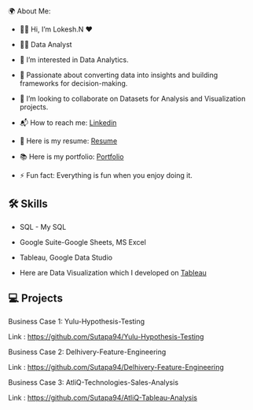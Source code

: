 🌍 About Me:

- ✌🏾 Hi, I’m Lokesh.N ❤️
  
- 👩‍💻 Data Analyst

- 👀 I’m interested in Data Analytics.
  
- 🎯 Passionate about converting data into insights and building frameworks for decision-making.
  
- 📑 I’m looking to collaborate on Datasets for Analysis and Visualization projects.
  
- 📬 How to reach me: [Linkedin](https://www.linkedin.com/in/lokeshhope/) 

- 📄 Here is my resume: [Resume]()

- 📚 Here is my portfolio: [Portfolio](https://www.datascienceportfol.io/iamarsingh)
   
- ⚡ Fun fact: Everything is fun when you enjoy doing it. 

## 🛠 Skills
- SQL - My SQL
- Google Suite-Google Sheets, MS Excel
- Tableau, Google Data Studio 

- Here are Data Visualization which I developed on [Tableau](https://public.tableau.com/app/profile/amar.singh1017/vizzes) 

## 💻 Projects
Business Case 1: Yulu-Hypothesis-Testing

Link : https://github.com/Sutapa94/Yulu-Hypothesis-Testing

Business Case 2: Delhivery-Feature-Engineering

Link : https://github.com/Sutapa94/Delhivery-Feature-Engineering

Business Case 3: AtliQ-Technologies-Sales-Analysis

Link : https://github.com/Sutapa94/AtliQ-Tableau-Analysis
